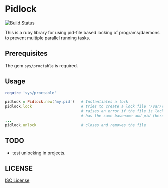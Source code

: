 # Pidlock

[![Build Status](https://travis-ci.org/abangratz/pidlock.png?branch=master)](https://travis-ci.org/abangratz/pidlock)

This is a ruby library for using pid-file based locking of programs/daemons to prevent multiple parallel running tasks.

## Prerequisites

The gem ``sys/proctable`` is required.

## Usage

```ruby
require 'sys/proctable'

pidlock = Pidlock.new('my.pid')   # Instantiates a lock
pidlock.lock                      # tries to create a lock file '/var/run/my.pid';
                                  # raises an error if the file is locked or a program exists that 
                                  # has the same basename and pid (here: 'my')
...
pidlock.unlock                    # closes and removes the file
```

## TODO

* test unlocking in projects.


## LICENSE

[ISC License](LICENSE)
